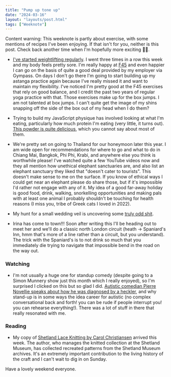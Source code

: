 ```yaml
---
title: "Pump up tone up"
date: "2024-03-16"
layout: "layouts/post.html"
tags: ["Weeknote"]
---
```


Content warning: This weeknote is partly about exercise, with some mentions of recipes I've been enjoying. If that isn't for you, neither is this post. Check back another time when I'm hopefully more exciting ✌🏻.

-   [I've started weightlifting regularly](https://www.youtube.com/watch?v=5MfzHsBDh-4). I went three times in a row this week and my body feels pretty sore. I'm really happy at [F45](https://f45training.com/) and even happier I can go on the basis of quite a good deal provided by my employer via Gympass. On days I don't go there I'm going to start building up my astanga practice again because I've really missed it and want to maintain my flexibility. I've noticed I'm pretty good at the F45 exercises that rely on good balance, and I credit the past two years of regular yoga practice with that. Those exercises make up for the box jumps. I am not talented at box jumps. I can't quite get the image of my shins snapping off the side of the box out of my head when I do them?

-   Trying to build my JavaScript physique has involved looking at what I'm eating, particularly how much protein I'm eating (very little, it turns out). [This powder is quite delicious](https://theorganicproteincompany.co.uk/products/organic-whey-protein-madagascan-vanilla), which you cannot say about most of them.

-   We're pretty set on going to Thailand for our honeymoon later this year. I am wide open for recommendations for where to go and what to do in Chiang Mai, Bangkok, Phi Phi, Krabi, and anywhere else you think is worthwhile please! I've watched quite a few YouTube videos now and they all mention how unethical elephant sanctuaries are, and also list an elephant sanctuary they liked that "doesn't cater to tourists". This doesn't make sense to me on the surface. If you know of ethical ways I could get near an elephant please do share those, but if it's impossible I'd rather not engage with any of it. My idea of a good far-away holiday is good food, drink, walking, snorkelling opportunities and making pals with at least one animal I probably shouldn't be touching for health reasons (I miss you, tribe of Greek cats I loved in 2022).

-   My hunt for a small wedding veil is uncovering some [truly odd shit](https://eugeniakim.com/products/cookie?pr_prod_strat=e5_desc&pr_rec_id=53b498658&pr_rec_pid=8193450049791&pr_ref_pid=8125801890047&pr_seq=uniform).

-   Irina has come to town!!! Soon after writing this I'll be heading out to meet her and we'll do a classic north London circuit (heath -> Spaniard's Inn, hmm that's more of a line rather than a circuit, but you understand). The trick with the Spaniard's is to not drink so much that you immediately die trying to navigate that impossible bend in the road on the way out.

### Watching

-   I'm not usually a huge one for standup comedy (despite going to a Simon Munnery show just this month which I really enjoyed), so I'm surprised I clicked on this but so glad I did. [Autistic comedian Pierre Novellie speaks about how he was diagnosed by a heckler](https://www.youtube.com/watch?v=w1jLTT4Ti-E&t=4362s), and why stand-up is in some ways the idea career for autistic (no complex conversational back and forth! you can be rude if people interrupt you! you can rehearse everything!). There was a lot of stuff in there that really resonated with me.

### Reading

-   My copy of [Shetland Lace Knitting by Carol Christiansen](https://www.whsmith.co.uk/products/shetland-fine-lace-knitting-recreating-patterns-from-the-past/carol-christiansen/hardback/9780719842870.html) arrived this week. The author, who manages the knitted collection at the Shetland Museum, has collected recreated patterns from the Shetland Museum archives. It's an extremely important contribution to the living history of the craft and I can't wait to dig in on Sunday.

Have a lovely weekend everyone.
